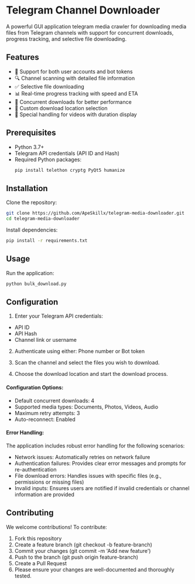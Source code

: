 # Telegram Channel Downloader

A powerful GUI application telegram media crawler for downloading media files from Telegram channels with support for concurrent downloads, progress tracking, and selective file downloading.

## Features

- 📱 Support for both user accounts and bot tokens
- 🔍 Channel scanning with detailed file information
- ✅ Selective file downloading
- 📊 Real-time progress tracking with speed and ETA
- 💨 Concurrent downloads for better performance
- 📁 Custom download location selection
- 🎥 Special handling for videos with duration display

## Prerequisites

- Python 3.7+
- Telegram API credentials (API ID and Hash)
- Required Python packages:
  ```bash
  pip install telethon cryptg PyQt5 humanize
  ```

## Installation
Clone the repository:

```bash
git clone https://github.com/ApeSkillx/telegram-media-downloader.git
cd telegram-media-downloader
```


Install dependencies:

```bash
pip install -r requirements.txt

```

## Usage
Run the application:

```bash
python bulk_download.py
```

## Configuration
1. Enter your Telegram API credentials:
* API ID
* API Hash
* Channel link or username

2. Authenticate using either:
Phone number or Bot token

3. Scan the channel and select the files you wish to download.

4. Choose the download location and start the download process.

#### Configuration Options:
* Default concurrent downloads: 4
* Supported media types: Documents, Photos, Videos, Audio
* Maximum retry attempts: 3
* Auto-reconnect: Enabled

#### Error Handling:
The application includes robust error handling for the following scenarios:
* Network issues: Automatically retries on network failure
* Authentication failures: Provides clear error messages and prompts for re-authentication
* File download errors: Handles issues with specific files (e.g., permissions or missing files)
* Invalid inputs: Ensures users are notified if invalid credentials or channel information are provided

## Contributing
We welcome contributions! To contribute:

1. Fork this repository
2. Create a feature branch (git checkout -b feature-branch)
3. Commit your changes (git commit -m 'Add new feature')
4. Push to the branch (git push origin feature-branch)
5. Create a Pull Request
6. Please ensure your changes are well-documented and thoroughly tested.
